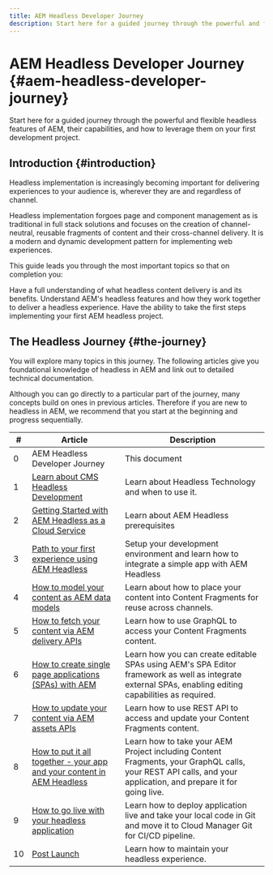 ```yaml
---
title: AEM Headless Developer Journey
description: Start here for a guided journey through the powerful and flexible headless features of AEM, their capabilities, and how to leverage them on your first development project.
---
```


# AEM Headless Developer Journey {#aem-headless-developer-journey}

Start here for a guided journey through the powerful and flexible headless features of AEM, their capabilities, and how to leverage them on your first development project.

## Introduction {#introduction}

Headless implementation is increasingly becoming important for delivering experiences to your audience is, wherever they are and regardless of channel.

Headless implementation forgoes page and component management as is traditional in full stack solutions and focuses on the creation of channel-neutral, reusable fragments of content and their cross-channel delivery. It is a modern and dynamic development pattern for implementing web experiences.

This guide leads you through the most important topics so that on completion you:

Have a full understanding of what headless content delivery is and its benefits.
Understand AEM's headless features and how they work together to deliver a headless experience.
Have the ability to take the first steps implementing your first AEM headless project.

## The Headless Journey {#the-journey}

You will explore many topics in this journey. The following articles give you foundational knowledge of headless in AEM and link out to detailed technical documentation.

Although you can go directly to a particular part of the journey, many concepts build on ones in previous articles. Therefore if you are new to headless in AEM, we recommend that you start at the beginning and progress sequentially.

|#|Article|Description|
|---|---|---|
|0|AEM Headless Developer Journey|This document|
|1|[Learn about CMS Headless Development](learn-about.md)|Learn about Headless Technology and when to use it.|
|2|[Getting Started with AEM Headless as a Cloud Service](getting-started.md)|Learn about AEM Headless prerequisites|
|3|[Path to your first experience using AEM Headless](path-to-first-experience.md)|Setup your development environment and learn how to integrate a simple app with AEM Headless|
|4|[How to model your content as AEM data models](model-your-content.md)|Learn about how to place your content into Content Fragments for reuse across channels.|
|5|[How to fetch your content via AEM delivery APIs](fetch-your-content.md)|Learn how to use GraphQL to access your Content Fragments content.|
|6|[How to create single page applications (SPAs) with AEM](create-spa.md)|Learn how you can create editable SPAs using AEM's SPA Editor framework as well as integrate external SPAs, enabling editing capabilities as required.|
|7|[How to update your content via AEM assets APIs](update-your-content.md)|Learn how to use REST API to access and update your Content Fragments content.|
|8|[How to put it all together - your app and your content in AEM Headless](put-it-all-together.md)|Learn how to take your AEM Project including Content Fragments, your GraphQL calls, your REST API calls, and your application, and prepare it for going live.|
|9|[How to go live with your headless application](go-live.md)|Learn how to deploy application live and take your local code in Git and move it to Cloud Manager Git for CI/CD pipeline.|
|10|[Post Launch](post-launch.md)|Learn how to maintain your headless experience.|
